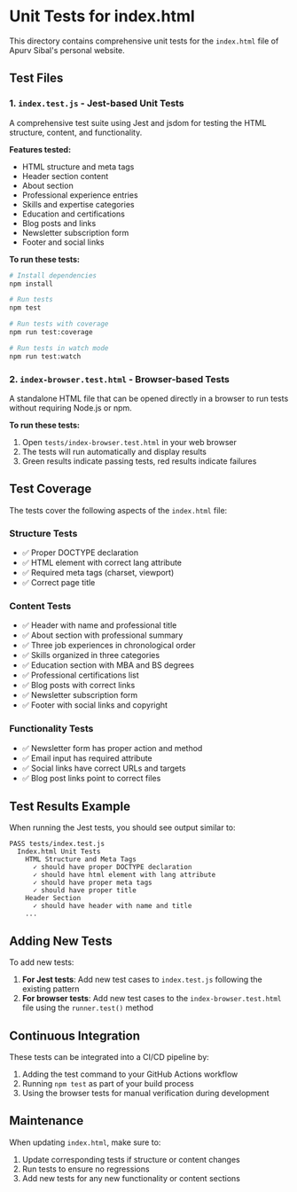 # Unit Tests for index.html

This directory contains comprehensive unit tests for the `index.html` file of Apurv Sibal's personal website.

## Test Files

### 1. `index.test.js` - Jest-based Unit Tests

A comprehensive test suite using Jest and jsdom for testing the HTML structure, content, and functionality.

**Features tested:**
- HTML structure and meta tags
- Header section content
- About section
- Professional experience entries
- Skills and expertise categories
- Education and certifications
- Blog posts and links
- Newsletter subscription form
- Footer and social links

**To run these tests:**

```bash
# Install dependencies
npm install

# Run tests
npm test

# Run tests with coverage
npm run test:coverage

# Run tests in watch mode
npm run test:watch
```

### 2. `index-browser.test.html` - Browser-based Tests

A standalone HTML file that can be opened directly in a browser to run tests without requiring Node.js or npm.

**To run these tests:**
1. Open `tests/index-browser.test.html` in your web browser
2. The tests will run automatically and display results
3. Green results indicate passing tests, red results indicate failures

## Test Coverage

The tests cover the following aspects of the `index.html` file:

### Structure Tests
- ✅ Proper DOCTYPE declaration
- ✅ HTML element with correct lang attribute
- ✅ Required meta tags (charset, viewport)
- ✅ Correct page title

### Content Tests
- ✅ Header with name and professional title
- ✅ About section with professional summary
- ✅ Three job experiences in chronological order
- ✅ Skills organized in three categories
- ✅ Education section with MBA and BS degrees
- ✅ Professional certifications list
- ✅ Blog posts with correct links
- ✅ Newsletter subscription form
- ✅ Footer with social links and copyright

### Functionality Tests
- ✅ Newsletter form has proper action and method
- ✅ Email input has required attribute
- ✅ Social links have correct URLs and targets
- ✅ Blog post links point to correct files

## Test Results Example

When running the Jest tests, you should see output similar to:

```
PASS tests/index.test.js
  Index.html Unit Tests
    HTML Structure and Meta Tags
      ✓ should have proper DOCTYPE declaration
      ✓ should have html element with lang attribute
      ✓ should have proper meta tags
      ✓ should have proper title
    Header Section
      ✓ should have header with name and title
    ...
```

## Adding New Tests

To add new tests:

1. **For Jest tests**: Add new test cases to `index.test.js` following the existing pattern
2. **For browser tests**: Add new test cases to the `index-browser.test.html` file using the `runner.test()` method

## Continuous Integration

These tests can be integrated into a CI/CD pipeline by:
1. Adding the test command to your GitHub Actions workflow
2. Running `npm test` as part of your build process
3. Using the browser tests for manual verification during development

## Maintenance

When updating `index.html`, make sure to:
1. Update corresponding tests if structure or content changes
2. Run tests to ensure no regressions
3. Add new tests for any new functionality or content sections